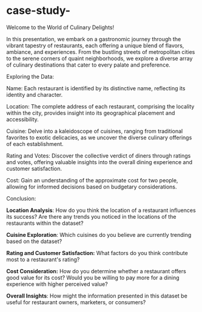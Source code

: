 # case-study-

Welcome to the World of Culinary Delights!

In this presentation, we embark on a gastronomic journey through the vibrant tapestry of restaurants, each offering a unique blend of flavors, ambiance, and experiences. From the bustling streets of metropolitan cities to the serene corners of quaint neighborhoods, we explore a diverse array of culinary destinations that cater to every palate and preference.

Exploring the Data:

Name: Each restaurant is identified by its distinctive name, reflecting its identity and character.

Location: The complete address of each restaurant, comprising the locality within the city, provides insight into its geographical placement and accessibility.

Cuisine: Delve into a kaleidoscope of cuisines, ranging from traditional favorites to exotic delicacies, as we uncover the diverse culinary offerings of each establishment.

Rating and Votes: Discover the collective verdict of diners through ratings and votes, offering valuable insights into the overall dining experience and customer satisfaction.

Cost: Gain an understanding of the approximate cost for two people, allowing for informed decisions based on budgetary considerations.

Conclusion:

**Location Analysis**:
How do you think the location of a restaurant influences its success?
Are there any trends you noticed in the locations of the restaurants within the dataset?

**Cuisine Exploration**:
Which cuisines do you believe are currently trending based on the dataset?

**Rating and Customer Satisfaction:**
What factors do you think contribute most to a restaurant's rating?

**Cost Consideration:**
How do you determine whether a restaurant offers good value for its cost?
Would you be willing to pay more for a dining experience with higher perceived value?

**Overall Insights**:
How might the information presented in this dataset be useful for restaurant owners, marketers, or consumers?
